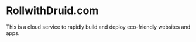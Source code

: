 # RollwithDruid.com

This is a cloud service to rapidly build and deploy eco-friendly websites and apps.
